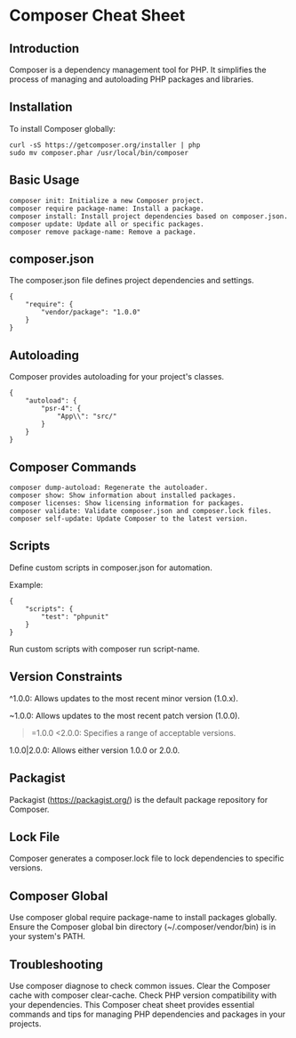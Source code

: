 # Composer Cheat Sheet

## Introduction

Composer is a dependency management tool for PHP. It simplifies the process of managing and autoloading PHP packages and libraries.

## Installation

To install Composer globally:

```
curl -sS https://getcomposer.org/installer | php
sudo mv composer.phar /usr/local/bin/composer
```

## Basic Usage

```
composer init: Initialize a new Composer project.
composer require package-name: Install a package.
composer install: Install project dependencies based on composer.json.
composer update: Update all or specific packages.
composer remove package-name: Remove a package.
```

## composer.json

The composer.json file defines project dependencies and settings.

```
{
    "require": {
        "vendor/package": "1.0.0"
    }
}
```

## Autoloading

Composer provides autoloading for your project's classes.

```
{
    "autoload": {
        "psr-4": {
            "App\\": "src/"
        }
    }
}
```

## Composer Commands

```
composer dump-autoload: Regenerate the autoloader.
composer show: Show information about installed packages.
composer licenses: Show licensing information for packages.
composer validate: Validate composer.json and composer.lock files.
composer self-update: Update Composer to the latest version.
```

## Scripts

Define custom scripts in composer.json for automation.

Example:

```
{
    "scripts": {
        "test": "phpunit"
    }
}
```

Run custom scripts with composer run script-name.

## Version Constraints

^1.0.0: Allows updates to the most recent minor version (1.0.x).

~1.0.0: Allows updates to the most recent patch version (1.0.0).

> =1.0.0 <2.0.0: Specifies a range of acceptable versions.

1.0.0|2.0.0: Allows either version 1.0.0 or 2.0.0.

## Packagist

Packagist (https://packagist.org/) is the default package repository for Composer.

## Lock File

Composer generates a composer.lock file to lock dependencies to specific versions.

## Composer Global

Use composer global require package-name to install packages globally.
Ensure the Composer global bin directory (~/.composer/vendor/bin) is in your system's PATH.

## Troubleshooting

Use composer diagnose to check common issues.
Clear the Composer cache with composer clear-cache.
Check PHP version compatibility with your dependencies.
This Composer cheat sheet provides essential commands and tips for managing PHP dependencies and packages in your projects.
